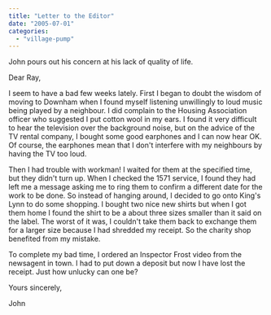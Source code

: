 ```yaml
---
title: "Letter to the Editor"
date: "2005-07-01"
categories: 
  - "village-pump"
---
```


John pours out his concern at his lack of quality of life.

Dear Ray,

I seem to have a bad few weeks lately. First I began to doubt the wisdom of moving to Downham when I found myself listening unwillingly to loud music being played by a neighbour. I did complain to the Housing Association officer who suggested I put cotton wool in my ears. I found it very difficult to hear the television over the background noise, but on the advice of the TV rental company, I bought some good earphones and I can now hear OK. Of course, the earphones mean that I don't interfere with my neighbours by having the TV too loud.

Then I had trouble with workman! I waited for them at the specified time, but they didn't turn up. When I checked the 1571 service, I found they had left me a message asking me to ring them to confirm a different date for the work to be done. So instead of hanging around, I decided to go onto King's Lynn to do some shopping. I bought two nice new shirts but when I got them home I found the shirt to be a about three sizes smaller than it said on the label. The worst of it was, I couldn't take them back to exchange them for a larger size because I had shredded my receipt. So the charity shop benefited from my mistake.

To complete my bad time, I ordered an Inspector Frost video from the newsagent in town. I had to put down a deposit but now I have lost the receipt. Just how unlucky can one be?

Yours sincerely,

John
